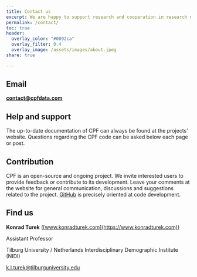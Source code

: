 ```yaml
---
title: Contact us
excerpt: We are happy to support research and cooperation in research network by linking people and institutions. Do not hesitate to contact us!
permalink: /contact/
toc: true
header:
  overlay_color: "#0092ca"
  overlay_filter: 0.4
  overlay_image: /assets/images/about.jpeg
share: true 

---
```



## Email

<ins>**[contact@cpfdata.com](mailto:contact@cpfdata.com)**</ins>


## Help and support

The up-to-date documentation of CPF can always be found at the projects’ website. Questions regarding the CPF code can be asked below each page or post.

## Contribution

CPF is an open-source and ongoing project. We invite interested users to provide feedback or contribute to its development. Leave your comments at the website for general communication, discussions and suggestions related to the project. [GitHub](https://github.com/cpfdata) is precisely oriented at code development. 


## Find us

**Konrad Turek** (<ins>[www.konradturek.com](https://www.konradturek.com)</ins>)

Assistant Professor 

Tilburg University / Netherlands Interdisciplinary Demographic Institute (NIDI)

<ins>[k.l.turek@tilburguniversity.edu](mailto:k.l.turek@tilburguniversity.edu)</ins>


